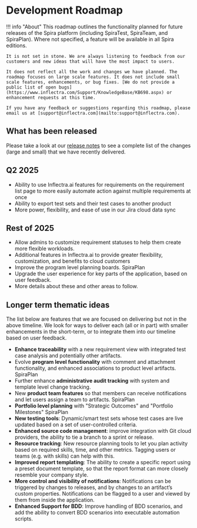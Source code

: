# Development Roadmap

!!! info "About"
    This roadmap outlines the functionality planned for future releases of the Spira platform (including SpiraTest, SpiraTeam, and SpiraPlan). Where not specified, a feature will be available in all Spira editions.
    
    It is not set in stone. We are always listening to feedback from our customers and new ideas that will have the most impact to users.

    It does not reflect all the work and changes we have planned. The roadmap focuses on large scale features. It does not include small scale features, enhancements, or bug fixes. [We do not provide a public list of open bugs](https://www.inflectra.com/Support/KnowledgeBase/KB698.aspx) or enhancement requests at this time.
    
    If you have any feedback or suggestions regarding this roadmap, please email us at [support@inflectra.com](mailto:support@inflectra.com).

## What has been released
Please take a look at our [release notes](release-notes-v8.md) to see a complete list of the changes (large and small) that we have recently delivered.

## Q2 2025
- Ability to use Inflectra.ai features for requirements on the requirement list page to more easily automate action against multiple requirements at once
- Ability to export test sets and their test cases to another product
- More power, flexibility, and ease of use in our Jira cloud data sync

## Rest of 2025
- Allow admins to customize requirement statuses to help them create more flexible workloads.
- Additional features in Inflectra.ai to provide greater flexibility, customization, and benefits to cloud customers 
- Improve the program level planning boards. <span class="pill">SpiraPlan</span>
- Upgrade the user experience for key parts of the application, based on user feedback.
- More details about these and other areas to follow.

## Longer term thematic ideas
The list below are features that we are focused on delivering but not in the above timeline. We look for ways to deliver each (all or in part) with smaller enhancements in the short-term, or to integrate them into our timeline based on user feedback.

- **Enhance traceability** with a new requirement view with integrated test case analysis and potentially other artifacts.
- Evolve **program level functionality** with comment and attachment functionality, and enhanced associations to product level artifacts. <span class="pill">SpiraPlan</span>
- Further enhance **administrative audit tracking** with system and template level change tracking.
- New **product team features** so that members can receive notifications and let users assign a team to artifacts. <span class="pill">SpiraPlan</span>
- **Portfolio level planning** with "Strategic Outcomes" and "Portfolio Milestones" <span class="pill">SpiraPlan</span>
- **New testing tools**: Dynamic/smart test sets whose test cases are live updated based on a set of user-controlled criteria.
- **Enhanced source code management**: improve integration with Git cloud providers, the ability to tie a branch to a sprint or release.
- **Resource tracking**: New resource planning tools to let you plan activity based on required skills, time, and other metrics. Tagging users or teams (e.g. with skills) can help with this.
- **Improved report templating**: The ability to create a specific report using a preset document template, so that the report format can more closely resemble your company style.
- **More control and visibility of notifications**: Notifications can be triggered by changes to releases, and by changes to an artifact’s custom properties. Notifications can be flagged to a user and viewed by them from inside the application.
- **Enhanced Support for BDD**: Improve handling of BDD scenarios, and add the ability to convert BDD scenarios into executable automation scripts.